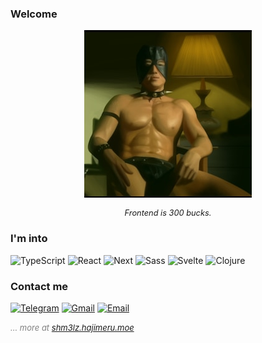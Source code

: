 ### Welcome

<!-- Todo
- eslint
- mdx blog
- github actions
- husky
 -->
 
<div style="display: flex; justify-content: center; align-items: center; flex-direction: column">
	<img src="public/darkholme.jpg">
	<br />
	<i style="font-size: .8rem">Frontend is 300 bucks.</i>
</div>

### I'm into
![TypeScript](https://img.shields.io/badge/-TypeScript-424242?style=flat-square&logo=typescript)
![React](https://img.shields.io/badge/-React-424242?style=flat-square&logo=react)
![Next](https://img.shields.io/badge/-Next.js-424242?style=flat-square&logo=next.js)
![Sass](https://img.shields.io/badge/-Sass-424242?style=flat-square&logo=sass)
![Svelte](https://img.shields.io/badge/-Svelte-424242?style=flat-square&logo=svelte)
![Clojure](https://img.shields.io/badge/-ClojureScript-424242?style=flat-square&logo=clojure)


### Contact me
[![Telegram](https://img.shields.io/badge/-Telegram-424242?style=flat-square&logo=telegram)](https://t.me/shm3lz)
[![Gmail](https://img.shields.io/badge/-Gmail-424242?style=flat-square&logo=gmail)](mailto:shmelv3@gmail.com)
[![Email](https://img.shields.io/badge/-Yandex%0d%0aMail-yellow?style=flat-square&logo=yandex)](mailto:shmelv3@yandex.ru)


_<font size="2" color="gray">... more at [shm3lz.hajimeru.moe](https://shm3lz.hajimeru.moe)</font>_